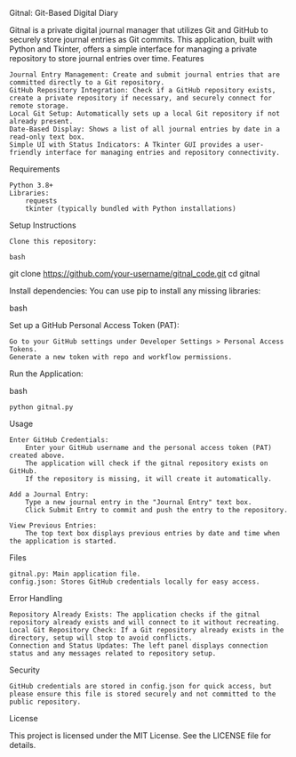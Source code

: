 Gitnal: Git-Based Digital Diary

Gitnal is a private digital journal manager that utilizes Git and GitHub to securely store journal entries as Git commits. This application, built with Python and Tkinter, offers a simple interface for managing a private repository to store journal entries over time.
Features

    Journal Entry Management: Create and submit journal entries that are committed directly to a Git repository.
    GitHub Repository Integration: Check if a GitHub repository exists, create a private repository if necessary, and securely connect for remote storage.
    Local Git Setup: Automatically sets up a local Git repository if not already present.
    Date-Based Display: Shows a list of all journal entries by date in a read-only text box.
    Simple UI with Status Indicators: A Tkinter GUI provides a user-friendly interface for managing entries and repository connectivity.

Requirements

    Python 3.8+
    Libraries:
        requests
        tkinter (typically bundled with Python installations)

Setup Instructions

    Clone this repository:

    bash

git clone https://github.com/your-username/gitnal_code.git
cd gitnal

Install dependencies: You can use pip to install any missing libraries:

bash

Set up a GitHub Personal Access Token (PAT):

    Go to your GitHub settings under Developer Settings > Personal Access Tokens.
    Generate a new token with repo and workflow permissions.

Run the Application:

bash

    python gitnal.py

Usage

    Enter GitHub Credentials:
        Enter your GitHub username and the personal access token (PAT) created above.
        The application will check if the gitnal repository exists on GitHub.
        If the repository is missing, it will create it automatically.

    Add a Journal Entry:
        Type a new journal entry in the "Journal Entry" text box.
        Click Submit Entry to commit and push the entry to the repository.

    View Previous Entries:
        The top text box displays previous entries by date and time when the application is started.

Files

    gitnal.py: Main application file.
    config.json: Stores GitHub credentials locally for easy access.

Error Handling

    Repository Already Exists: The application checks if the gitnal repository already exists and will connect to it without recreating.
    Local Git Repository Check: If a Git repository already exists in the directory, setup will stop to avoid conflicts.
    Connection and Status Updates: The left panel displays connection status and any messages related to repository setup.

Security

    GitHub credentials are stored in config.json for quick access, but please ensure this file is stored securely and not committed to the public repository.

License

This project is licensed under the MIT License. See the LICENSE file for details.
